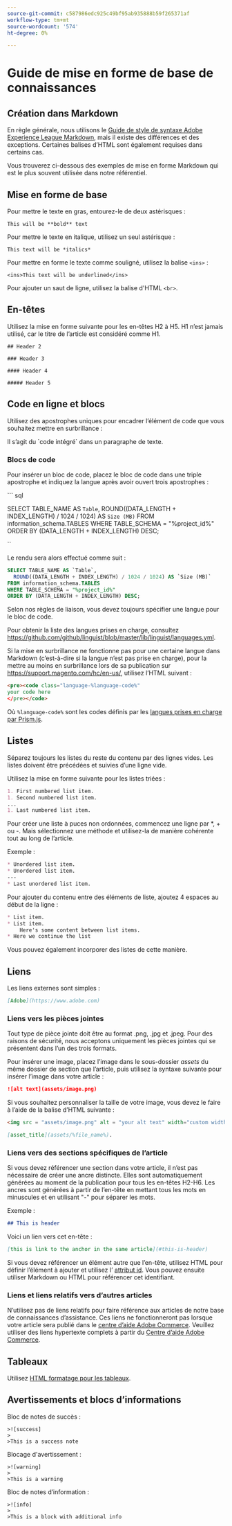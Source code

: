 ```yaml
---
source-git-commit: c587986edc925c49bf95ab935888b59f265371af
workflow-type: tm+mt
source-wordcount: '574'
ht-degree: 0%

---
```

# Guide de mise en forme de base de connaissances

## Création dans Markdown

En règle générale, nous utilisons le [Guide de style de syntaxe Adobe Experience League Markdown](https://experienceleague.adobe.com/docs/authoring-guide-exl/using/markdown/syntax-style-guide.html?lang=en), mais il existe des différences et des exceptions. Certaines balises d’HTML sont également requises dans certains cas.

Vous trouverez ci-dessous des exemples de mise en forme Markdown qui est le plus souvent utilisée dans notre référentiel.

## Mise en forme de base

Pour mettre le texte en gras, entourez-le de deux astérisques :

`This will be **bold** text`

Pour mettre le texte en italique, utilisez un seul astérisque :

`This text will be *italics*`

Pour mettre en forme le texte comme souligné, utilisez la balise `<ins>` :

`<ins>This text will be underlined</ins>`

Pour ajouter un saut de ligne, utilisez la balise d&#39;HTML `<br>`.


## En-têtes

Utilisez la mise en forme suivante pour les en-têtes H2 à H5. H1 n’est jamais utilisé, car le titre de l’article est considéré comme H1.

`## Header 2 `

`### Header 3 `

`#### Header 4`

`##### Header 5`

## Code en ligne et blocs

Utilisez des apostrophes uniques pour encadrer l’élément de code que vous souhaitez mettre en surbrillance :

Il s’agit du \`code intégré\` dans un paragraphe de texte.

### Blocs de code

Pour insérer un bloc de code, placez le bloc de code dans une triple apostrophe et indiquez la langue après avoir ouvert trois apostrophes :

\`\`\` sql

SELECT TABLE_NAME AS `Table`,
ROUND((DATA_LENGTH + INDEX_LENGTH) / 1024 / 1024) AS `Size (MB)`
FROM information_schema.TABLES
WHERE TABLE_SCHEMA = &quot;%project_id%&quot;
ORDER BY (DATA_LENGTH + INDEX_LENGTH) DESC;

\`\`

Le rendu sera alors effectué comme suit :

```sql
SELECT TABLE_NAME AS `Table`,
  ROUND((DATA_LENGTH + INDEX_LENGTH) / 1024 / 1024) AS `Size (MB)`
FROM information_schema.TABLES
WHERE TABLE_SCHEMA = "%project_id%"
ORDER BY (DATA_LENGTH + INDEX_LENGTH) DESC;
```

Selon nos règles de liaison, vous devez toujours spécifier une langue pour le bloc de code.

Pour obtenir la liste des langues prises en charge, consultez https://github.com/github/linguist/blob/master/lib/linguist/languages.yml.

Si la mise en surbrillance ne fonctionne pas pour une certaine langue dans Markdown (c’est-à-dire si la langue n’est pas prise en charge), pour la mettre au moins en surbrillance lors de sa publication sur https://support.magento.com/hc/en-us/, utilisez l’HTML suivant :

```html
<pre><code class="language-%language-code%"
your code here
</pre></code>
```

Où ``%language-code%`` sont les codes définis par les [langues prises en charge par Prism.js](https://prismjs.com/#supported-languages).

## Listes

Séparez toujours les listes du reste du contenu par des lignes vides. Les listes doivent être précédées et suivies d’une ligne vide.

Utilisez la mise en forme suivante pour les listes triées :

```markdown
1. First numbered list item.
1. Second numbered list item.
...
1. Last numbered list item.
```

Pour créer une liste à puces non ordonnées, commencez une ligne par *, + ou -. Mais sélectionnez une méthode et utilisez-la de manière cohérente tout au long de l’article.

Exemple :

```markdown
* Unordered list item.
* Unordered list item.
---
* Last unordered list item.
```

Pour ajouter du contenu entre des éléments de liste, ajoutez 4 espaces au début de la ligne :

```markdown
* List item.
* List item.
    Here's some content between list items.
* Here we continue the list
```

Vous pouvez également incorporer des listes de cette manière.

## Liens

Les liens externes sont simples :

```markdown
[Adobe](https://www.adobe.com)
```

### Liens vers les pièces jointes

Tout type de pièce jointe doit être au format .png, .jpg et .jpeg. Pour des raisons de sécurité, nous acceptons uniquement les pièces jointes qui se présentent dans l’un des trois formats.

Pour insérer une image, placez l’image dans le sous-dossier *assets* du même dossier de section que l’article, puis utilisez la syntaxe suivante pour insérer l’image dans votre article :

```markdown
![alt text](assets/image.png)
```

Si vous souhaitez personnaliser la taille de votre image, vous devez le faire à l’aide de la balise d’HTML suivante :

```html
<img src = "assets/image.png" alt = "your alt text" width="custom width, ex: 250px">
```

```markdown
[asset_title](assets/%file_name%).
```

### Liens vers des sections spécifiques de l’article

Si vous devez référencer une section dans votre article, il n’est pas nécessaire de créer une ancre distincte. Elles sont automatiquement générées au moment de la publication pour tous les en-têtes H2-H6. Les ancres sont générées à partir de l’en-tête en mettant tous les mots en minuscules et en utilisant &quot;-&quot; pour séparer les mots.

Exemple :

```markdown
## This is header
```

Voici un lien vers cet en-tête :

```markdown
[this is link to the anchor in the same article](#this-is-header)
```

Si vous devez référencer un élément autre que l’en-tête, utilisez HTML pour définir l’élément à ajouter et utilisez l’ [attribut id](https://www.w3schools.com/html/html_id.asp). Vous pouvez ensuite utiliser Markdown ou HTML pour référencer cet identifiant.

### Liens et liens relatifs vers d’autres articles

N’utilisez pas de liens relatifs pour faire référence aux articles de notre base de connaissances d’assistance. Ces liens ne fonctionneront pas lorsque votre article sera publié dans le [centre d’aide Adobe Commerce](https://support.magento.com/hc/en-us).
Veuillez utiliser des liens hypertexte complets à partir du [Centre d’aide Adobe Commerce](https://support.magento.com/hc/en-us).


## Tableaux

Utilisez [HTML formatage pour les tableaux](https://www.w3schools.com/html/html_tables.asp).


## Avertissements et blocs d’informations

Bloc de notes de succès :

```
>![success]
>
>This is a success note
```

Blocage d&#39;avertissement :

```
>![warning]
>
>This is a warning
```

Bloc de notes d’information :

```
>![info]
>
>This is a block with additional info
```
